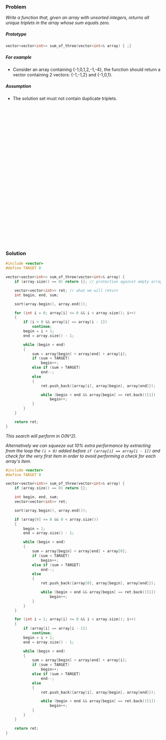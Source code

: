 ### Problem

*Write a function that, given an array with unsorted integers, returns all unique triplets in the array whose sum equals zero.*  

##### Prototype
```c++
vector<vector<int>> sum_of_three(vector<int>& array) { ;}
```

##### For example
* Consider an array containing {-1,0,1,2,-1,-4}, the function should return a vector containing 2 vectors: {-1,-1,2} and {-1,0,1}.

##### Assumption
* The solution set must not contain duplicate triplets.

<pre>




























</pre>


### Solution
```c++
#include <vector>
#define TARGET 0

vector<vector<int>> sum_of_three(vector<int>& array) {
    if (array.size() == 0) return {}; // protection against empty array

    vector<vector<int>> ret; // what we will return
    int begin, end, sum;

    sort(array.begin(), array.end());

    for (int i = 0; array[i] <= 0 && i < array.size(); i++)
    {
        if (i > 0 && array[i] == array[i - 1])
            continue;
        begin = i + 1;
        end = array.size() - 1;

        while (begin < end)
        {
            sum = array[begin] + array[end] + array[i];
            if (sum < TARGET)
                begin++;
            else if (sum > TARGET)
                end--;
            else
            {
                ret.push_back({array[i], array[begin], array[end]});

                while (begin < end && array[begin] == ret.back()[1])
                    begin++;
            }
        }
    }

    return ret;
}
```

*This search will perform in O(N^2).*  

*Alternatively we can squeeze out 10% extra performance by extracting from the loop the ```(i > 0)``` added before ```if (array[i] == array[i - 1])``` and check for the very first item in order to avoid performing a check for each array's item.*  

```c++
#include <vector>
#define TARGET 0

vector<vector<int>> sum_of_three(vector<int>& array) {
    if (array.size() == 0) return {};

    int begin, end, sum;
    vector<vector<int>> ret;

    sort(array.begin(), array.end());

    if (array[0] <= 0 && 0 < array.size())
    {
        begin = 1;
        end = array.size() - 1;

        while (begin < end)
        {
            sum = array[begin] + array[end] + array[0];
            if (sum < TARGET)
                begin++;
            else if (sum > TARGET)
                end--;
            else
            {
                ret.push_back({array[0], array[begin], array[end]});

                while (begin < end && array[begin] == ret.back()[1])
                    begin++;
            }
        }
    }

    for (int i = 1; array[i] <= 0 && i < array.size(); i++)
    {
        if (array[i] == array[i - 1])
            continue;
        begin = i + 1;
        end = array.size() - 1;

        while (begin < end)
        {
            sum = array[begin] + array[end] + array[i];
            if (sum < TARGET)
                begin++;
            else if (sum > TARGET)
                end--;
            else
            {
                ret.push_back({array[i], array[begin], array[end]});

                while (begin < end && array[begin] == ret.back()[1])
                    begin++;
            }
        }
    }

    return ret;
}
```
